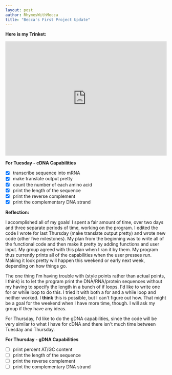 ```yaml
---
layout: post
author: RhymesWithMecca
title: "Becca's First Project Update"
---
```


**Here is my Trinket:**

<iframe src="https://trinket.io/embed/python3/d34c00d642" width="100%" height="356" frameborder="0" marginwidth="0" marginheight="0" allowfullscreen></iframe>

**For Tuesday - cDNA Capabilities**  

- [x] transcribe sequence into mRNA
- [x] make translate output pretty
- [x] count the number of each amino acid
- [x] print the length of the sequence
- [x] print the reverse complement
- [x] print the complementary DNA strand

**Reflection:**

I accomplished all of my goals!  I spent a fair amount of time, over two days and three separate periods of time, working on the program.  I edited the code I wrote for last Thursday (make translate output pretty) and wrote new code (other five milestones).  My plan from the beginning was to write all of the functional code and then make it pretty by adding functions and user input.  My group agreed with this plan when I ran it by them.  My program thus currently prints all of the capabilities when the user presses run.  Making it look pretty will happen this weekend or early next week, depending on how things go.

The one thing I'm having trouble with (style points rather than actual points, I think) is to let the program print the DNA/RNA/protein sequences without my having to specify the length in a bunch of if loops.  I'd like to write one for or while loop to do this.  I tried it with both a for and a while loop and neither worked.  I **think** this is possible, but I can't figure out how.  That might be a goal for the weekend when I have more time, though.  I will ask my group if they have any ideas.

For Thursday, I'd like to do the gDNA capabilities, since the code will be very similar to what I have for cDNA and there isn't much time between Tuesday and Thursday. 

**For Thursday - gDNA Capabilities**

 - [ ] print percent AT/GC content
 - [ ] print the length of the sequence
 - [ ] print the reverse complement
 - [ ] print the complementary DNA strand
